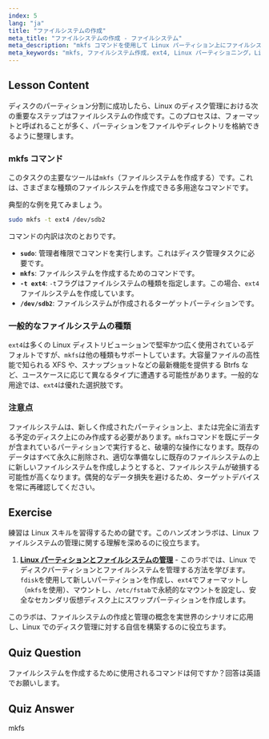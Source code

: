 ```yaml
---
index: 5
lang: "ja"
title: "ファイルシステムの作成"
meta_title: "ファイルシステムの作成 - ファイルシステム"
meta_description: "mkfs コマンドを使用して Linux パーティション上にファイルシステムを作成する方法を学びます。この初心者向けガイドでは、ディスク管理、ext4 によるフォーマット、および Linux パーティショニングの必須手順を解説します。"
meta_keywords: "mkfs, ファイルシステム作成，ext4, Linux パーティショニング，Linux チュートリアル，初心者 Linux, ディスク管理，Linux ガイド，Linux ディスクフォーマット"
---
```


## Lesson Content

ディスクのパーティション分割に成功したら、Linux のディスク管理における次の重要なステップはファイルシステムの作成です。このプロセスは、フォーマットと呼ばれることが多く、パーティションをファイルやディレクトリを格納できるように整理します。

### mkfs コマンド

このタスクの主要なツールは`mkfs`（ファイルシステムを作成する）です。これは、さまざまな種類のファイルシステムを作成できる多用途なコマンドです。

典型的な例を見てみましょう。

```bash
sudo mkfs -t ext4 /dev/sdb2
```

コマンドの内訳は次のとおりです。

- **`sudo`**: 管理者権限でコマンドを実行します。これはディスク管理タスクに必要です。
- **`mkfs`**: ファイルシステムを作成するためのコマンドです。
- **`-t ext4`**: `-t`フラグはファイルシステムの種類を指定します。この場合、`ext4`ファイルシステムを作成しています。
- **`/dev/sdb2`**: ファイルシステムが作成されるターゲットパーティションです。

### 一般的なファイルシステムの種類

`ext4`は多くの Linux ディストリビューションで堅牢かつ広く使用されているデフォルトですが、`mkfs`は他の種類もサポートしています。大容量ファイルの高性能で知られる XFS や、スナップショットなどの最新機能を提供する Btrfs など、ユースケースに応じて異なるタイプに遭遇する可能性があります。一般的な用途では、`ext4`は優れた選択肢です。

### 注意点

ファイルシステムは、新しく作成されたパーティション上、または完全に消去する予定のディスク上にのみ作成する必要があります。`mkfs`コマンドを既にデータが含まれているパーティションで実行すると、破壊的な操作になります。既存のデータはすべて永久に削除され、適切な準備なしに既存のファイルシステムの上に新しいファイルシステムを作成しようとすると、ファイルシステムが破損する可能性が高くなります。偶発的なデータ損失を避けるため、ターゲットデバイスを常に再確認してください。

## Exercise

練習は Linux スキルを習得するための鍵です。このハンズオンラボは、Linux ファイルシステムの管理に関する理解を深めるのに役立ちます。

1. **[Linux パーティションとファイルシステムの管理](https://labex.io/ja/labs/comptia-manage-linux-partitions-and-filesystems-590845)** - このラボでは、Linux でディスクパーティションとファイルシステムを管理する方法を学びます。`fdisk`を使用して新しいパーティションを作成し、`ext4`でフォーマットし（`mkfs`を使用）、マウントし、`/etc/fstab`で永続的なマウントを設定し、安全なセカンダリ仮想ディスク上にスワップパーティションを作成します。

このラボは、ファイルシステムの作成と管理の概念を実世界のシナリオに応用し、Linux でのディスク管理に対する自信を構築するのに役立ちます。

## Quiz Question

ファイルシステムを作成するために使用されるコマンドは何ですか？回答は英語でお願いします。

## Quiz Answer

mkfs
